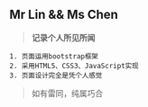 ## Mr Lin && Ms Chen

> **记录个人所见所闻**
```
1. 页面运用bootstrap框架
2. 采用HTML5、CSS3、JavaScript实现
3. 页面设计完全是凭个人感觉
```
> 如有雷同，纯属巧合


